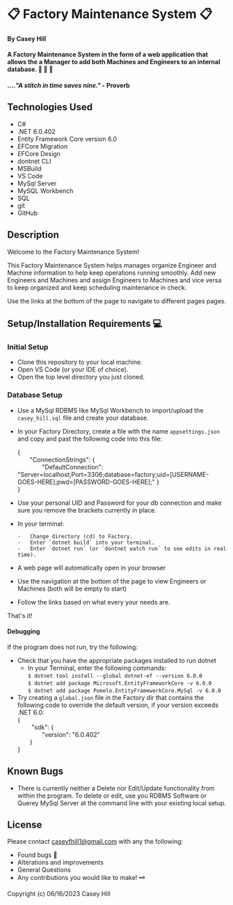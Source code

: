 # &#x1F4CB; **Factory Maintenance System** &#x1F4CB;

#### **By Casey Hill**

#### A Factory Maintenance System in the form of a web application that allows the a Manager to add both Machines and Engineers to an internal database. &#x1F50C; &#x1F477; &#x1F527;

#### ...._"A stitch in time saves nine."_ - Proverb

## **Technologies Used**

-   C#
-   .NET 6.0.402
-   Entity Framework Core version 6.0
-   EFCore Migration
-   EFCore Design
-   dontnet CLI
-   MSBuild
-   VS Code
-   MySql Server
-   MySQL Workbench
-   SQL
-   git
-   GitHub

## **Description**

Welcome to the Factory Maintenance System!

This Factory Maintenance System helps manages organize Engineer and Machine information to help keep operations running smoothly. Add new Engineers and Machines and assign Engineers to Machines and vice versa to keep organized and keep scheduling maintenance in check.

Use the links at the bottom of the page to navigate to different pages pages.

## **Setup/Installation Requirements** &#x1F4BB;

### **Initial Setup**

-   Clone this repository to your local machine.
-   Open VS Code (or your IDE of choice).
-   Open the top level directory you just cloned.

### **Database Setup**

-   Use a MySql RDBMS like MySql Workbench to import/upload the `casey_hill.sql` file and create your database.
-   In your Factory Directory, create a file with the name `appsettings.json` and copy and past the following code into this file:

    {<br>
    &emsp;&emsp;"ConnectionStrings": {<br>
    &emsp;&emsp;&emsp;&emsp;"DefaultConnection": "Server=localhost;Port=3306;database=factory;uid=[USERNAME-GOES-HERE];pwd=[PASSWORD-GOES-HERE];" }<br>
    }<br>

-   Use your personal UID and Password for your db connection and make sure you remove the brackets currently in place.

-   In your terminal:

        -   Change directory (cd) to Factory.
        -   Enter `dotnet build` into your terminal.
        -   Enter `dotnet run` (or `dontnet watch run` to see edits in real time).

-   A web page will automatically open in your browser
-   Use the navigation at the bottom of the page to view Engineers or Machines (both will be empty to start)
-   Follow the links based on what every your needs are.

That's it!

#### Debugging

If the program does not run, try the following:

-   Check that you have the appropriate packages installed to run dotnet
    -   In your Terminal, enter the following commands:<br>
        `$ dotnet tool install --global dotnet-ef --version 6.0.0`<br>
        `$ dotnet add package Microsoft.EntityFrameworkCore -v 6.0.0`<br>
        `$ dotnet add package Pomelo.EntityFrameworkCore.MySql -v 6.0.0`
-   Try creating a `global.json` file in the Factory dir that contains the following code to override the default version, if your version exceeds .NET 6.0:<br>
    {<br>
    &emsp;&emsp; "sdk": {<br>
    &emsp;&emsp;&emsp;&emsp;"version": "6.0.402"<br>
    &emsp;&emsp;}<br>
    }

## **Known Bugs**

-   There is currently neither a Delete nor Edit/Update functionality from within the program.
    To delete or edit, use you RDBMS Software or Querey MySql Server at the command line with your existing local setup.

## License

Please contact [caseyfhill1@gmail.com](mailto:caseyfhill1@gmail.com?subject=Hello%20Casey,&body=You%20are%20amazing...) with any the following:

-   Found bugs &#x1F41E;
-   Alterations and improvements
-   General Questions
-   Any contributions you would like to make! &#x1F5DD;

Copyright (c) 06/16/2023 Casey Hill
